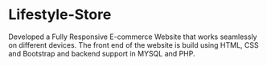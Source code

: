 # Lifestyle-Store
Developed a Fully Responsive E-commerce Website that works seamlessly on different devices. The front end of the website is build using HTML, CSS and Bootstrap and backend support in MYSQL and PHP.
